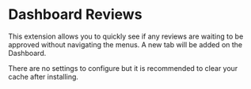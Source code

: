 Dashboard Reviews
=================

This extension allows you to quickly see if any reviews are waiting to be approved without navigating the menus. A new tab will be added on the Dashboard.

There are no settings to configure but it is recommended to clear your cache after installing.
